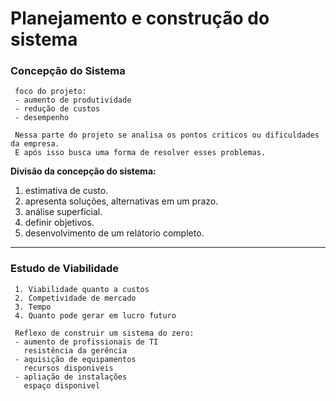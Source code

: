 # Planejamento e construção do sistema

### Concepção do Sistema
     
     foco do projeto:
     - aumento de produtividade
     - redução de custos
     - desempenho
     
     Nessa parte do projeto se analisa os pontos criticos ou dificuldades da empresa.
     E após isso busca uma forma de resolver esses problemas.
     
**Divisão da concepção do sistema:**

1. estimativa de custo.
2. apresenta soluções, alternativas em um prazo.
3. análise superficial.
4. definir objetivos.
5. desenvolvimento de um relátorio completo.

------------------------------------------------------------------------------------

### Estudo de Viabilidade


     1. Viabilidade quanto a custos
     2. Competividade de mercado
     3. Tempo
     4. Quanto pode gerar em lucro futuro
     
     Reflexo de construir um sistema do zero:
     - aumento de profissionais de TI
       resistência da gerência
     - aquisição de equipamentos
       recursos disponiveis 
     - apliação de instalações
       espaço disponivel
       

     
